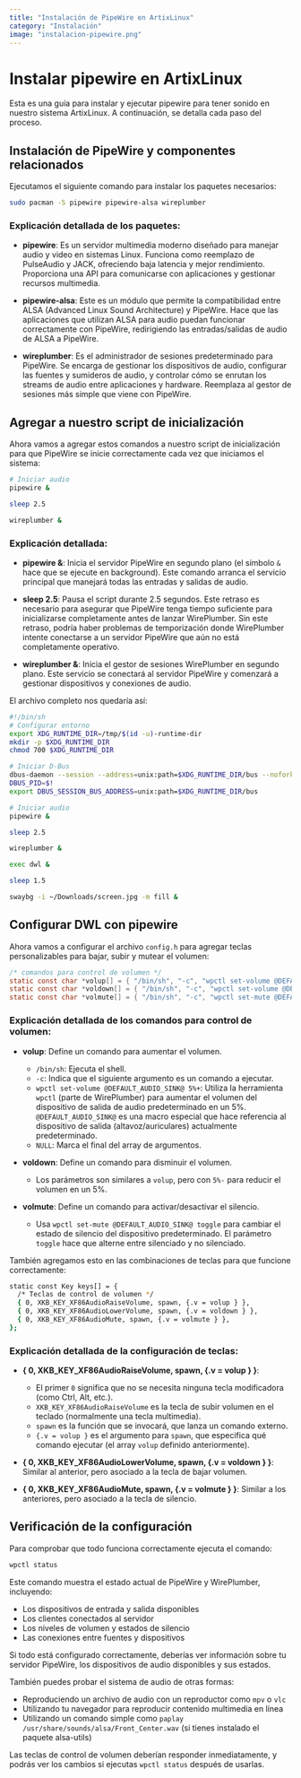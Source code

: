 ```yaml
---
title: "Instalación de PipeWire en ArtixLinux"
category: "Instalación"
image: "instalacion-pipewire.png"
---
```

# Instalar pipewire en ArtixLinux
Esta es una guía para instalar y ejecutar pipewire para tener sonido en nuestro sistema ArtixLinux. A continuación, se detalla cada paso del proceso.

## Instalación de PipeWire y componentes relacionados

Ejecutamos el siguiente comando para instalar los paquetes necesarios:
```bash
sudo pacman -S pipewire pipewire-alsa wireplumber
```

### Explicación detallada de los paquetes:

- **pipewire**: Es un servidor multimedia moderno diseñado para manejar audio y video en sistemas Linux. Funciona como reemplazo de PulseAudio y JACK, ofreciendo baja latencia y mejor rendimiento. Proporciona una API para comunicarse con aplicaciones y gestionar recursos multimedia.

- **pipewire-alsa**: Este es un módulo que permite la compatibilidad entre ALSA (Advanced Linux Sound Architecture) y PipeWire. Hace que las aplicaciones que utilizan ALSA para audio puedan funcionar correctamente con PipeWire, redirigiendo las entradas/salidas de audio de ALSA a PipeWire.

- **wireplumber**: Es el administrador de sesiones predeterminado para PipeWire. Se encarga de gestionar los dispositivos de audio, configurar las fuentes y sumideros de audio, y controlar cómo se enrutan los streams de audio entre aplicaciones y hardware. Reemplaza al gestor de sesiones más simple que viene con PipeWire.

## Agregar a nuestro script de inicialización

Ahora vamos a agregar estos comandos a nuestro script de inicialización para que PipeWire se inicie correctamente cada vez que iniciamos el sistema:

```sh
# Iniciar audio
pipewire &

sleep 2.5

wireplumber &
```

### Explicación detallada:

- **pipewire &**: Inicia el servidor PipeWire en segundo plano (el símbolo `&` hace que se ejecute en background). Este comando arranca el servicio principal que manejará todas las entradas y salidas de audio.

- **sleep 2.5**: Pausa el script durante 2.5 segundos. Este retraso es necesario para asegurar que PipeWire tenga tiempo suficiente para inicializarse completamente antes de lanzar WirePlumber. Sin este retraso, podría haber problemas de temporización donde WirePlumber intente conectarse a un servidor PipeWire que aún no está completamente operativo.

- **wireplumber &**: Inicia el gestor de sesiones WirePlumber en segundo plano. Este servicio se conectará al servidor PipeWire y comenzará a gestionar dispositivos y conexiones de audio.

El archivo completo nos quedaría así:
```bash
#!/bin/sh
# Configurar entorno
export XDG_RUNTIME_DIR=/tmp/$(id -u)-runtime-dir
mkdir -p $XDG_RUNTIME_DIR
chmod 700 $XDG_RUNTIME_DIR

# Iniciar D-Bus
dbus-daemon --session --address=unix:path=$XDG_RUNTIME_DIR/bus --nofork --print-address > $XDG_RUNTIME_DIR/dbus-address &
DBUS_PID=$!
export DBUS_SESSION_BUS_ADDRESS=unix:path=$XDG_RUNTIME_DIR/bus

# Iniciar audio
pipewire &

sleep 2.5

wireplumber &

exec dwl &

sleep 1.5

swaybg -i ~/Downloads/screen.jpg -m fill &
```

## Configurar DWL con pipewire

Ahora vamos a configurar el archivo `config.h` para agregar teclas personalizables para bajar, subir y mutear el volumen:

```h
/* comandos para control de volumen */
static const char *volup[] = { "/bin/sh", "-c", "wpctl set-volume @DEFAULT_AUDIO_SINK@ 5%+", NULL };
static const char *voldown[] = { "/bin/sh", "-c", "wpctl set-volume @DEFAULT_AUDIO_SINK@ 5%-", NULL };
static const char *volmute[] = { "/bin/sh", "-c", "wpctl set-mute @DEFAULT_AUDIO_SINK@ toggle", NULL };
```

### Explicación detallada de los comandos para control de volumen:

- **volup**: Define un comando para aumentar el volumen.
  - `/bin/sh`: Ejecuta el shell.
  - `-c`: Indica que el siguiente argumento es un comando a ejecutar.
  - `wpctl set-volume @DEFAULT_AUDIO_SINK@ 5%+`: Utiliza la herramienta `wpctl` (parte de WirePlumber) para aumentar el volumen del dispositivo de salida de audio predeterminado en un 5%. `@DEFAULT_AUDIO_SINK@` es una macro especial que hace referencia al dispositivo de salida (altavoz/auriculares) actualmente predeterminado.
  - `NULL`: Marca el final del array de argumentos.

- **voldown**: Define un comando para disminuir el volumen.
  - Los parámetros son similares a `volup`, pero con `5%-` para reducir el volumen en un 5%.

- **volmute**: Define un comando para activar/desactivar el silencio.
  - Usa `wpctl set-mute @DEFAULT_AUDIO_SINK@ toggle` para cambiar el estado de silencio del dispositivo predeterminado. El parámetro `toggle` hace que alterne entre silenciado y no silenciado.

También agregamos esto en las combinaciones de teclas para que funcione correctamente:

```sh
static const Key keys[] = {
  /* Teclas de control de volumen */
  { 0, XKB_KEY_XF86AudioRaiseVolume, spawn, {.v = volup } },
  { 0, XKB_KEY_XF86AudioLowerVolume, spawn, {.v = voldown } },
  { 0, XKB_KEY_XF86AudioMute, spawn, {.v = volmute } },
};
```

### Explicación detallada de la configuración de teclas:

- **{ 0, XKB_KEY_XF86AudioRaiseVolume, spawn, {.v = volup } }**: 
  - El primer `0` significa que no se necesita ninguna tecla modificadora (como Ctrl, Alt, etc.).
  - `XKB_KEY_XF86AudioRaiseVolume` es la tecla de subir volumen en el teclado (normalmente una tecla multimedia).
  - `spawn` es la función que se invocará, que lanza un comando externo.
  - `{.v = volup }` es el argumento para `spawn`, que especifica qué comando ejecutar (el array `volup` definido anteriormente).

- **{ 0, XKB_KEY_XF86AudioLowerVolume, spawn, {.v = voldown } }**: Similar al anterior, pero asociado a la tecla de bajar volumen.

- **{ 0, XKB_KEY_XF86AudioMute, spawn, {.v = volmute } }**: Similar a los anteriores, pero asociado a la tecla de silencio.

## Verificación de la configuración

Para comprobar que todo funciona correctamente ejecuta el comando:

```bash
wpctl status
```

Este comando muestra el estado actual de PipeWire y WirePlumber, incluyendo:
- Los dispositivos de entrada y salida disponibles
- Los clientes conectados al servidor
- Los niveles de volumen y estados de silencio
- Las conexiones entre fuentes y dispositivos

Si todo está configurado correctamente, deberías ver información sobre tu servidor PipeWire, los dispositivos de audio disponibles y sus estados. 

También puedes probar el sistema de audio de otras formas:
- Reproduciendo un archivo de audio con un reproductor como `mpv` o `vlc`
- Utilizando tu navegador para reproducir contenido multimedia en línea
- Utilizando un comando simple como `paplay /usr/share/sounds/alsa/Front_Center.wav` (si tienes instalado el paquete alsa-utils)

Las teclas de control de volumen deberían responder inmediatamente, y podrás ver los cambios si ejecutas `wpctl status` después de usarlas.
